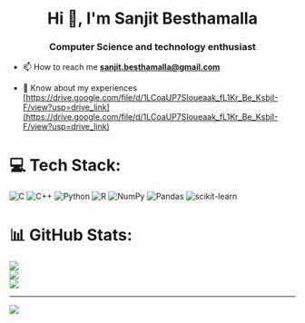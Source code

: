 
<h1 align="center">Hi 👋, I'm Sanjit Besthamalla</h1>
<h3 align="center">Computer Science and technology enthusiast</h3>

- 📫 How to reach me **sanjit.besthamalla@gmail.com**

- 📄 Know about my experiences [https://drive.google.com/file/d/1LCoaUP7SIoueaak_fL1Kr_Be_KsbjI-F/view?usp=drive_link](https://drive.google.com/file/d/1LCoaUP7SIoueaak_fL1Kr_Be_KsbjI-F/view?usp=drive_link)



# 💻 Tech Stack:
![C](https://img.shields.io/badge/c-%2300599C.svg?style=for-the-badge&logo=c&logoColor=white) ![C++](https://img.shields.io/badge/c++-%2300599C.svg?style=for-the-badge&logo=c%2B%2B&logoColor=white) ![Python](https://img.shields.io/badge/python-3670A0?style=for-the-badge&logo=python&logoColor=ffdd54) ![R](https://img.shields.io/badge/r-%23276DC3.svg?style=for-the-badge&logo=r&logoColor=white) ![NumPy](https://img.shields.io/badge/numpy-%23013243.svg?style=for-the-badge&logo=numpy&logoColor=white) ![Pandas](https://img.shields.io/badge/pandas-%23150458.svg?style=for-the-badge&logo=pandas&logoColor=white) ![scikit-learn](https://img.shields.io/badge/scikit--learn-%23F7931E.svg?style=for-the-badge&logo=scikit-learn&logoColor=white) 
# 📊 GitHub Stats:
![](https://github-readme-stats.vercel.app/api?username=Sanjit1806&theme=blue-green&hide_border=false&include_all_commits=false&count_private=false)<br/>
![](https://github-readme-streak-stats.herokuapp.com/?user=Sanjit1806&theme=blue-green&hide_border=false)<br/>
![](https://github-readme-stats.vercel.app/api/top-langs/?username=Sanjit1806&theme=blue-green&hide_border=false&include_all_commits=false&count_private=false&layout=compact)

---
[![](https://visitcount.itsvg.in/api?id=Sanjit1806&icon=0&color=0)](https://visitcount.itsvg.in)


